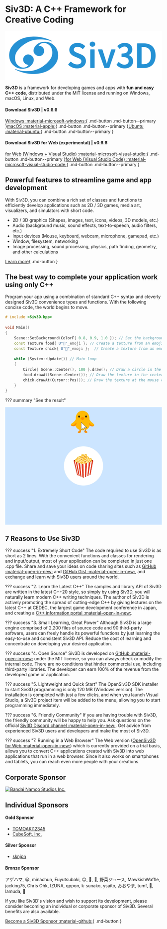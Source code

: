 # Siv3D: A C++ Framework for Creative Coding
<div class="noshadow-76"><img src="https://raw.githubusercontent.com/Siv3D/siv3d.site.resource/main/v6/logo/logo.png"></div>

**Siv3D** is a framework for developing games and apps with **fun and easy C++ code**, distributed under the MIT license and running on Windows, macOS, Linux, and Web.

#### Download Siv3D | v0.6.6

[Windows :material-microsoft-windows:](download/windows){ .md-button .md-button--primary }[macOS :material-apple:](download/macos){ .md-button .md-button--primary }[Ubuntu :material-ubuntu:](download/ubuntu){ .md-button .md-button--primary }

#### Download Siv3D for Web (experimental) | v0.6.6

[for Web (Windows + Visual Studio) :material-microsoft-visual-studio:](download/web-vs){ .md-button .md-button--primary }[for Web (Visual Studio Code) :material-microsoft-visual-studio-code:](download/web-vscode){ .md-button .md-button--primary }

## Powerful features to streamline game and app development
With Siv3D, you can combine a rich set of classes and functions to efficiently develop applications such as 2D / 3D games, media art, visualizers, and simulators with short code.

- 2D / 3D graphics (Shapes, images, text, icons, videos, 3D models, etc.)
- Audio (background music, sound effects, text-to-speech, audio filters, etc.)
- Input devices (Mouse, keyboard, webcam, microphone, gamepad, etc.)
- Window, filesystem, networking
- Image processing, sound processing, physics, path finding, geometry, and other calculations

[Learn more](./features/){ .md-button }


## The best way to complete your application work using only C++
Program your app using a combination of standard C++ syntax and cleverly designed Siv3D convenience types and functions. With the following concise code, the world begins to move.

```cpp
# include <Siv3D.hpp>

void Main()
{
	Scene::SetBackground(ColorF{ 0.8, 0.9, 1.0 }); // Set the background color
	const Texture food{ U"🍿"_emoji }; // Create a texture from an emoji
	const Texture chick{ U"🐥"_emoji };	// Create a texture from an emoji

	while (System::Update()) // Main loop
	{
		Circle{ Scene::Center(), 100 }.draw(); // Draw a circle in the center of the scene
		food.drawAt(Scene::Center()); // Draw the texture in the center of the scene
		chick.drawAt(Cursor::Pos()); // Draw the texture at the mouse cursor position
	}
}
```

??? summary "See the result"
	<div class="full"><img src="https://raw.githubusercontent.com/Siv3D/siv3d.site.resource/main/v6/demo/chick.gif"></div>


## 7 Reasons to Use Siv3D

??? success "1. Extremely Short Code"
	The code required to use Siv3D is as short as 2 lines. With the convenient functions and classes for rendering and input/output, most of your application can be completed in just one .cpp file. Share and save your ideas on code sharing sites such as [GitHub :material-open-in-new:](https://github.com/) and [GitHub Gist :material-open-in-new:](https://gist.github.com/), and exchange and learn with Siv3D users around the world.

??? success "2. Learn the Latest C++"
	The samples and library API of Siv3D are written in the latest C++20 style, so simply by using Siv3D, you will naturally learn modern C++ writing techniques. The author of Siv3D is actively promoting the spread of cutting-edge C++ by giving lectures on the latest C++ at CEDEC, the largest game development conference in Japan, and creating a [C++ information portal :material-open-in-new:](https://cppmap.github.io/).

??? success "3. Small Learning, Great Power"
	Although Siv3D is a large engine comprised of 2,200 files of source code and 90 third-party software, users can freely handle its powerful functions by just learning the easy-to-use and consistent Siv3D API. Reduce the cost of learning and concentrate on developing your desired application.

??? success "4. Open Source"
	Siv3D is developed on [GitHub :material-open-in-new:](https://github.com/Siv3D/OpenSiv3D) under the MIT license, so you can always check or modify the internal code. There are no conditions that hinder commercial use, including third-party libraries. The developer can earn 100% of the revenue from the developed game or application.

??? success "5. Lightweight and Quick Start"
	The OpenSiv3D SDK installer to start Siv3D programming is only 120 MB (Windows version). The installation is completed with just a few clicks, and when you launch Visual Studio, a Siv3D project item will be added to the menu, allowing you to start programming immediately.

??? success "6. Friendly Community"
	If you are having trouble with Siv3D, the friendly community will be happy to help you. Ask questions on the official [Siv3D Discord channel :material-open-in-new:](https://discord.gg/mzevvsY). Get advice from experienced Siv3D users and developers and make the most of Siv3D.

??? success "7. Running in a Web Browser"
	The Web version ([OpenSiv3D for Web :material-open-in-new:](https://siv3d.kamenokosoft.com/index)) which is currently provided on a trial basis, allows you to convert C++ applications created with Siv3D into web applications that run in a web browser. Since it also works on smartphones and tablets, you can reach even more people with your creations.

## Corporate Sponsor
<div class="sponsor"><a href="https://www.bandainamcostudios.com/" target="_blank"><img src="https://siv3d.jp/sponsors/バンダイナムコスタジオ.png" alt="Bandai Namco Studios Inc."></a></div>

## Individual Sponsors

#### Gold Sponsor 
- [TOMOAKI12345](https://github.com/TOMOAKI12345)
- [CubeSoft, Inc.](https://www.cube-soft.jp/)

#### Silver Sponsor
- [sknjpn](https://twitter.com/sknjpn)

#### Bronze Sponsor
アゲハマ, 😀, minachun, Fuyutsubaki, 😊, 🐝, 🐠, 野菜ジュース, MawkishWaffle, jacking75, Chris Ohk, IZUNA, qppon, k-sunako, ysaito, おおやま, tumf, 🍵, lamuda, 🐧

If you like Siv3D's vision and wish to support its development, please consider becoming an individual or corporate sponsor of Siv3D. Several benefits are also available.

[Become a Siv3D Sponsor :material-github:](https://github.com/sponsors/Reputeless){ .md-button }
